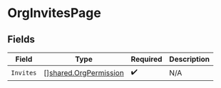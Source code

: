 # OrgInvitesPage


## Fields

| Field                                                          | Type                                                           | Required                                                       | Description                                                    |
| -------------------------------------------------------------- | -------------------------------------------------------------- | -------------------------------------------------------------- | -------------------------------------------------------------- |
| `Invites`                                                      | [][shared.OrgPermission](../../models/shared/orgpermission.md) | :heavy_check_mark:                                             | N/A                                                            |